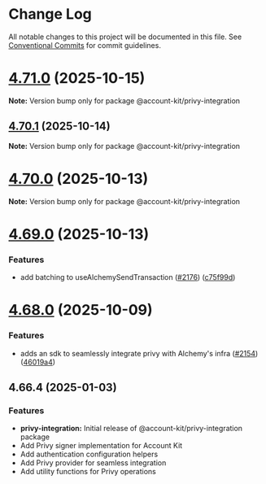# Change Log

All notable changes to this project will be documented in this file.
See [Conventional Commits](https://conventionalcommits.org) for commit guidelines.

# [4.71.0](https://github.com/alchemyplatform/aa-sdk/compare/v4.70.1...v4.71.0) (2025-10-15)

**Note:** Version bump only for package @account-kit/privy-integration

## [4.70.1](https://github.com/alchemyplatform/aa-sdk/compare/v4.70.0...v4.70.1) (2025-10-14)

**Note:** Version bump only for package @account-kit/privy-integration

# [4.70.0](https://github.com/alchemyplatform/aa-sdk/compare/v4.69.0...v4.70.0) (2025-10-13)

**Note:** Version bump only for package @account-kit/privy-integration

# [4.69.0](https://github.com/alchemyplatform/aa-sdk/compare/v4.68.0...v4.69.0) (2025-10-13)

### Features

- add batching to useAlchemySendTransaction ([#2176](https://github.com/alchemyplatform/aa-sdk/issues/2176)) ([c75f99d](https://github.com/alchemyplatform/aa-sdk/commit/c75f99d7d41a1be818819986b73d3d344741789d))

# [4.68.0](https://github.com/alchemyplatform/aa-sdk/compare/v4.67.0...v4.68.0) (2025-10-09)

### Features

- adds an sdk to seamlessly integrate privy with Alchemy's infra ([#2154](https://github.com/alchemyplatform/aa-sdk/issues/2154)) ([46019a4](https://github.com/alchemyplatform/aa-sdk/commit/46019a442750ceb0de7cc06c8f2a9abf0145f6e7))

## 4.66.4 (2025-01-03)

### Features

- **privy-integration:** Initial release of @account-kit/privy-integration package
- Add Privy signer implementation for Account Kit
- Add authentication configuration helpers
- Add Privy provider for seamless integration
- Add utility functions for Privy operations
